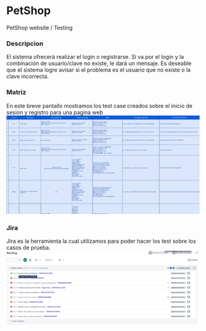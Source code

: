 # PetShop
PetShop website / Testing

### Descripcion 
 El sistema ofrecerá realizar el login o registrarse.
Si va por el login y la combinación de usuario/clave no existe, le dará un
mensaje. Es deseable que el sistema logre avisar si el problema es el usuario
que no existe o la clave incorrecta.

### Matriz
 En este breve pantallo mostramos los test case creados sobre el inicio de sesion y registro para una pagina web
  [![](/MATRIZ.png)]()
  
### Jira
Jira es la herramienta la cual utilizamos para poder hacer los test sobre los casos de prueba.
 [![](/JIRA.png)]()
